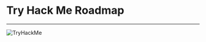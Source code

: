 # Try Hack Me Roadmap

<hr>

<img src="https://tryhackme-badges.s3.amazonaws.com/luk.imperinetti.png" alt="TryHackMe">
